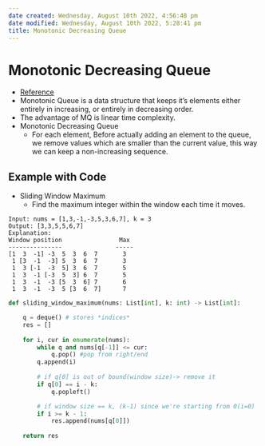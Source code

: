 ```yaml
---
date created: Wednesday, August 10th 2022, 4:56:48 pm
date modified: Wednesday, August 10th 2022, 5:28:41 pm
title: Monotonic Decreasing Queue
---
```


# Monotonic Decreasing Queue

- [Reference](https://1e9.medium.com/monotonic-queue-notes-980a019d5793)
- Monotonic Queue is a data structure that keeps it’s elements either entirely in increasing, or entirely in decreasing order.
- The advantage of MQ is linear time complexity.
- Monotonic Decreasing Queue
	- For each element, Before actually adding an element to the queue, we remove values which are smaller than the current value, this way we can keep a non-increasing sequence.

## Example with Code

- Sliding Window Maximum
	- Find the maximum integer within the window each time it moves.

```
Input: nums = [1,3,-1,-3,5,3,6,7], k = 3
Output: [3,3,5,5,6,7]
Explanation: 
Window position                Max
---------------               -----
[1  3  -1] -3  5  3  6  7       3
 1 [3  -1  -3] 5  3  6  7       3
 1  3 [-1  -3  5] 3  6  7       5
 1  3  -1 [-3  5  3] 6  7       5
 1  3  -1  -3 [5  3  6] 7       6
 1  3  -1  -3  5 [3  6  7]      7
```

```python
def sliding_window_maximum(nums: List[int], k: int) -> List[int]:

    q = deque() # stores *indices*
    res = []
    
    for i, cur in enumerate(nums):
        while q and nums[q[-1]] <= cur:
            q.pop() #pop from right/end
        q.append(i)
        
        # if q[0] is out of bound(window size)-> remove it
        if q[0] == i - k:
            q.popleft()

        # if window size == k, (k-1) since we're starting from 0(i=0)
        if i >= k - 1:
            res.append(nums[q[0]])
            
    return res
```
